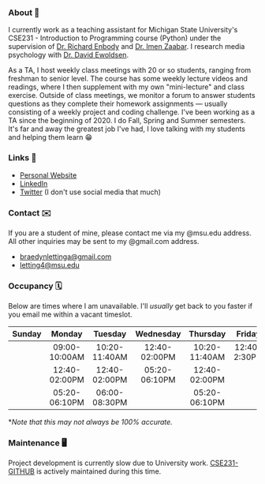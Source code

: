 ### About 💬
I currently work as a teaching assistant for Michigan State University's CSE231 - Introduction to Programming course (Python) under the supervision of [Dr. Richard Enbody](https://www.cse.msu.edu/~enbody/) and [Dr. Imen Zaabar](https://www.egr.msu.edu/people/profile/zaabarim). I research media psychology with [Dr. David Ewoldsen](https://comartsci.msu.edu/our-people/david-ewoldsen).

As a TA, I host weekly class meetings with 20 or so students, ranging from freshman to senior level. The course has some weekly lecture videos and readings, where I then supplement with my own "mini-lecture" and class exercise. Outside of class meetings, we monitor a forum to answer students questions as they complete their homework assignments — usually consisting of a weekly project and coding challenge. I've been working as a TA since the beginning of 2020. I do Fall, Spring and Summer semesters. It's far and away the greatest job I've had, I love talking with my students and helping them learn 😁

### Links 🔗
- [Personal Website](https://braedynl.github.io/)
- [LinkedIn](https://www.linkedin.com/in/braedynl/)
- [Twitter](https://twitter.com/__braedynl) (I don't use social media that much)

### Contact ✉️
If you are a student of mine, please contact me via my @msu.edu address. All other inquiries may be sent to my @gmail.com address.
- braedynlettinga@gmail.com
- letting4@msu.edu

### Occupancy 🗓️
Below are times where I am unavailable. I'll *usually* get back to you faster if you email me within a vacant timeslot.

| Sunday | Monday | Tuesday | Wednesday | Thursday | Friday | Saturday |
| :---:  | :---:  | :---:   | :---:     | :---:    | :---:  | :---:    |
|| 09:00-10:00AM  | 10:20-11:40AM | 12:40-02:00PM | 10:20-11:40AM | 12:40-2:30PM ||
|| 12:40-02:00PM  | 12:40-02:00PM | 05:20-06:10PM | 12:40-02:00PM |||
|| 05:20-06:10PM  | 06:00-08:30PM |               | 05:20-06:10PM |||

**Note that this may not always be 100% accurate.*

### Maintenance 🖥️

Project development is currently slow due to University work. [CSE231-GITHUB](https://github.com/braedynl/CSE231-GITHUB) is actively maintained during this time. 
